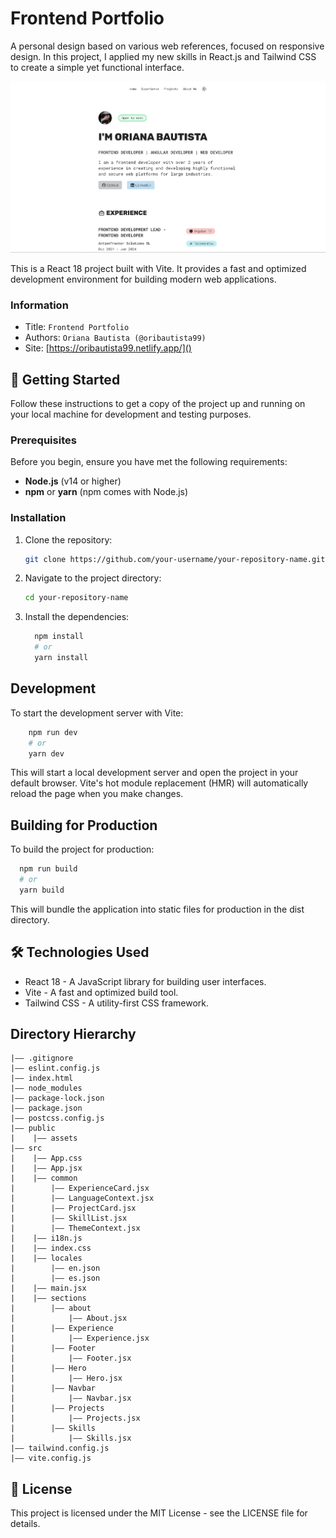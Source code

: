 Frontend Portfolio
===
A personal design based on various web references, focused on responsive design. In this project, I applied my new skills in React.js and Tailwind CSS to create a simple yet functional interface.

![Project Screenshot](/public/assets/portfolio_home.png)

This is a React 18 project built with Vite. It provides a fast and optimized development environment for building modern web applications.

### Information
- Title:  `Frontend Portfolio`
- Authors:  `Oriana Bautista (@oribautista99)`
- Site: [https://oribautista99.netlify.app/]()

## 🚀 Getting Started

Follow these instructions to get a copy of the project up and running on your local machine for development and testing purposes.

### Prerequisites

Before you begin, ensure you have met the following requirements:

- **Node.js** (v14 or higher)
- **npm** or **yarn** (npm comes with Node.js)

### Installation

1. Clone the repository:

    ```bash
   git clone https://github.com/your-username/your-repository-name.git
    ```
2. Navigate to the project directory:
    ```bash
    cd your-repository-name
    ```
3. Install the dependencies:
    ``` bash
      npm install
      # or
      yarn install
    ```
## Development
To start the development server with Vite:
  ``` bash
      npm run dev
      # or
      yarn dev
  ```
This will start a local development server and open the project in your default browser. Vite's hot module replacement (HMR) will automatically reload the page when you make changes.

## Building for Production
To build the project for production:

  ```bash
    npm run build
    # or
    yarn build
  ```
This will bundle the application into static files for production in the dist directory.

## 🛠️ Technologies Used

- React 18 - A JavaScript library for building user interfaces.
- Vite - A fast and optimized build tool.
- Tailwind CSS - A utility-first CSS framework.

## Directory Hierarchy
```
|—— .gitignore
|—— eslint.config.js
|—— index.html
|—— node_modules
|—— package-lock.json
|—— package.json
|—— postcss.config.js
|—— public
|    |—— assets
|—— src
|    |—— App.css
|    |—— App.jsx
|    |—— common
|        |—— ExperienceCard.jsx
|        |—— LanguageContext.jsx
|        |—— ProjectCard.jsx
|        |—— SkillList.jsx
|        |—— ThemeContext.jsx
|    |—— i18n.js
|    |—— index.css
|    |—— locales
|        |—— en.json
|        |—— es.json
|    |—— main.jsx
|    |—— sections
|        |—— about
|            |—— About.jsx
|        |—— Experience
|            |—— Experience.jsx
|        |—— Footer
|            |—— Footer.jsx
|        |—— Hero
|            |—— Hero.jsx
|        |—— Navbar
|            |—— Navbar.jsx
|        |—— Projects
|            |—— Projects.jsx
|        |—— Skills
|            |—— Skills.jsx
|—— tailwind.config.js
|—— vite.config.js
```
## 📄 License
This project is licensed under the MIT License - see the LICENSE file for details.